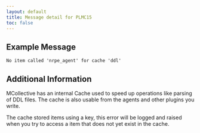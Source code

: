 ```yaml
---
layout: default
title: Message detail for PLMC15
toc: false
---
```


Example Message
---------------

    No item called 'nrpe_agent' for cache 'ddl'

Additional Information
----------------------

MCollective has an internal Cache used to speed up operations like parsing of DDL files.  The cache is also usable from the agents and other plugins you write.

The cache stored items using a key, this error will be logged and raised when you try to access a item that does not yet exist in the cache.
